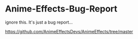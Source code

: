 # Anime-Effects-Bug-Report
ignore this. It's just a bug report...

https://github.com/AnimeEffectsDevs/AnimeEffects/tree/master
